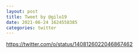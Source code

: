 ```yaml
--- 
layout: post 
title: Tweet by @gilo19 
date: 2021-06-24 1624558385 
categories: twitter 
--- 
```

https://twitter.com/o/status/1408126022046867462